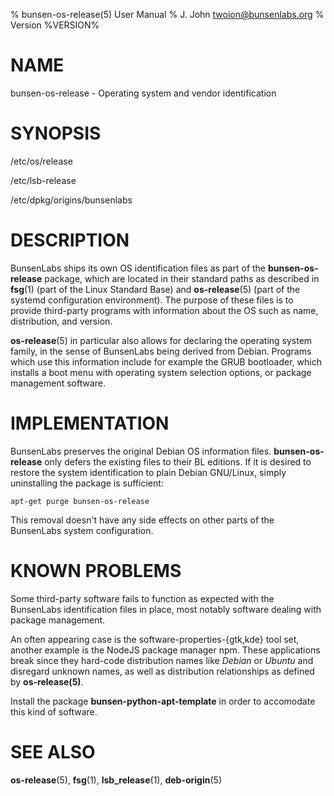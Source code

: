 % bunsen-os-release(5) User Manual
% J. John <twoion@bunsenlabs.org>
% Version %VERSION%

# NAME

bunsen-os-release - Operating system and vendor identification

# SYNOPSIS

/etc/os/release 

/etc/lsb-release

/etc/dpkg/origins/bunsenlabs

# DESCRIPTION

BunsenLabs ships its own OS identification files as part of the
**bunsen-os-release** package, which are located in their standard paths
as described in **fsg**(1) (part of the Linux Standard Base) and
**os-release**(5) (part of the systemd configuration environment). The
purpose of these files is to provide third-party programs with
information about the OS such as name, distribution, and version.

**os-release**(5) in particular also allows for declaring the operating
system family, in the sense of BunsenLabs being derived from Debian.
Programs which use this information include for example the GRUB
bootloader, which installs a boot menu with operating system selection
options, or package management software.

# IMPLEMENTATION

BunsenLabs preserves the original Debian OS information files.
**bunsen-os-release** only defers the existing files to their BL
editions. If it is desired to restore the system identification to plain
Debian GNU/Linux, simply uninstalling the package is sufficient:

    apt-get purge bunsen-os-release

This removal doesn't have any side effects on other parts of the
BunsenLabs system configuration.

# KNOWN PROBLEMS

Some third-party software fails to function as expected with the
BunsenLabs identification files in place, most notably software dealing
with package management.

An often appearing case is the software-properties-{gtk,kde} tool set,
another example is the NodeJS package manager npm. These applications
break since they hard-code distribution names like *Debian* or *Ubuntu*
and disregard unknown names, as well as distribution relationships as
defined by **os-release(5)**.

Install the package **bunsen-python-apt-template** in order to
accomodate this kind of software.

# SEE ALSO

**os-release**(5), **fsg**(1), **lsb\_release**(1), **deb-origin**(5)

